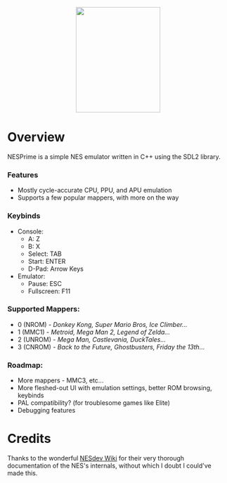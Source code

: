 <p align="center"><img src="https://github.com/jeffrey-m4k/NESPrime/assets/52832383/1428cf69-13ce-40ca-953a-765901518195)" width=192 height=240/>
</p>

# Overview
NESPrime is a simple NES emulator written in C++ using the SDL2 library.

### Features
- Mostly cycle-accurate CPU, PPU, and APU emulation
- Supports a few popular mappers, with more on the way

### Keybinds
- Console:
  - A: Z
  - B: X
  - Select: TAB
  - Start: ENTER
  - D-Pad: Arrow Keys
- Emulator:
  - Pause: ESC
  - Fullscreen: F11
 
### Supported Mappers:
  - 0 (NROM) - *Donkey Kong, Super Mario Bros, Ice Climber...*
  - 1 (MMC1) - *Metroid, Mega Man 2, Legend of Zelda...*
  - 2 (UNROM) - *Mega Man, Castlevania, DuckTales...*
  - 3 (CNROM) - *Back to the Future, Ghostbusters, Friday the 13th...*

### Roadmap:
- More mappers - MMC3, etc...
- More fleshed-out UI with emulation settings, better ROM browsing, keybinds
- PAL compatibility? (for troublesome games like Elite)
- Debugging features

# Credits
Thanks to the wonderful [NESdev Wiki](https://www.nesdev.org/wiki/Nesdev_Wiki) for their very thorough documentation of the NES's internals, without which I doubt I could've made this.
